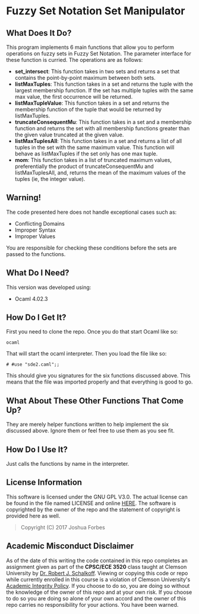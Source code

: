 # Fuzzy Set Notation Set Manipulator

## What Does It Do?
This program implements 6 main functions that allow you to perform operations
on fuzzy sets in Fuzzy Set Notation. The parameter interface for these function
is curried. The operations are as follows:
- **set_intersect**: This function takes in two sets and returns a set that contains
the point-by-point maximum between both sets.
- **listMaxTuples**: This function takes in a set and returns the tuple with the
largest membership function. If the set has multiple tuples with the same max
value, the first occurrence will be returned.
- **listMaxTupleValue**: This function takes in a set and returns the membership 
function of the tuple that would be returned by listMaxTuples.
- **truncateConsequentMu**: This function takes in a set and a membership function
and returns the set with all membership functions greater than the given value
truncated at the given value.
- **listMaxTuplesAll**: This function takes in a set and returns a list of all 
tuples in the set with the same maximum value. This function will behave as
listMaxTuples if the set only has one max tuple.
- **mom**: This function takes in a list of truncated maximum values, 
preferentially the product of truncateConsequentMu and listMaxTuplesAll, and,
returns the mean of the maximum values of the tuples (ie, the integer value).


## Warning!
The code presented here does not handle exceptional cases such as:
- Conflicting Domains
- Improper Syntax
- Improper Values

You are responsible for checking these conditions before the sets are passed to
the functions.

## What Do I Need?
This version was developed using:
- Ocaml 4.02.3

## How Do I Get It?
First you need to clone the repo. Once you do that start Ocaml like so:
```
ocaml
```
That will start the ocaml interpreter. Then you load the file like so:
```
# #use "sde2.caml";;
```
This should give you signatures for the six functions discussed above. This
means that the file was imported properly and that everything is good to go.

## What About These Other Functions That Come Up?
They are merely helper functions written to help implement the six discussed
above. Ignore them or feel free to use them as you see fit.

## How Do I Use It?
Just calls the functions by name in the interpreter.

## License Information
This software is licensed under the GNU GPL V3.0. The actual license can be
found in the file named LICENSE and online [HERE](https://www.gnu.org/licenses/gpl.html). 
The software is copyrighted by the owner of the repo and the statement of 
copyright is provided here as well.
> Copyright (C) 2017 Joshua Forbes

## Academic Misconduct Disclaimer
As of the date of this writing the code contained in this repo completes an
assignment given as part of the **CPSC/ECE 3520** class taught at Clemson 
University by [Dr. Robert J. Schalkoff](http://www.clemson.edu/cecas/departments/ece/faculty_staff/faculty/rschalkoff.html).
Viewing or copying this code or repo while currently enrolled in this course is
a violation of Clemson University's [Academic Integrity Policy](http://www.clemson.edu/studentaffairs/student-handbook/universitypolicies/academic_integrity.html).
If you choose to do so, you are doing so without the knowledge of the owner of
this repo and at your own risk. If you choose to do so you are doing so alone of 
your own accord and the owner of this repo carries no responsibility for your 
actions. You have been warned.
